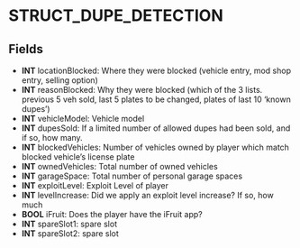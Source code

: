 # STRUCT_DUPE_DETECTION

## Fields
* **INT** locationBlocked: Where they were blocked (vehicle entry, mod shop entry, selling option)
* **INT** reasonBlocked: Why they were blocked (which of the 3 lists. previous 5 veh sold, last 5 plates to be changed, plates of last 10 ‘known dupes’)
* **INT** vehicleModel: Vehicle model
* **INT** dupesSold: If a limited number of allowed dupes had been sold, and if so, how many.
* **INT** blockedVehicles: Number of vehicles owned by player which match blocked vehicle’s license plate
* **INT** ownedVehicles: Total number of owned vehicles
* **INT** garageSpace: Total number of personal garage spaces
* **INT** exploitLevel: Exploit Level of player
* **INT** levelIncrease: Did we apply an exploit level increase? If so, how much
* **BOOL** iFruit: Does the player have the iFruit app?
* **INT** spareSlot1: spare slot
* **INT** spareSlot2: spare slot